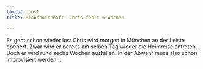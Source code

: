 ```yaml
---
layout: post
title: Hiobsbotschaft: Chris fehlt 6 Wochen

---
```


Es geht schon wieder los: Chris wird morgen in München an der Leiste operiert. Zwar wird er bereits am selben Tag wieder die Heimreise antreten. Doch er wird rund sechs Wochen ausfallen. In der Abwehr muss also schon improvisiert werden...


